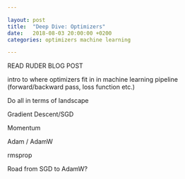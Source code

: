 ```yaml
---

layout: post
title:  "Deep Dive: Optimizers"
date:   2018-08-03 20:00:00 +0200
categories: optimizers machine learning

---
```


READ RUDER BLOG POST



intro to where optimizers fit in in machine learning pipeline (forward/backward pass, loss function etc.)

Do all in terms of landscape

Gradient Descent/SGD

Momentum

Adam / AdamW

rmsprop

Road from SGD to AdamW?